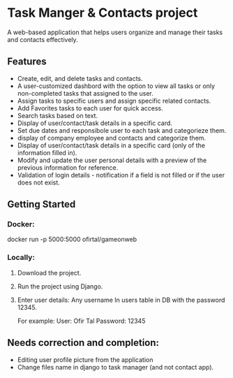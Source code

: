 # Task Manger & Contacts project 

A web-based application that helps users organize and manage their tasks and contacts effectively. 

## Features

- Create, edit, and delete tasks and contacts.
- A user-customized dashbord with the option to view all tasks or only non-completed tasks that assigned to the user.
- Assign tasks to specific users and assign specific related contacts.
- Add Favorites tasks to each user for quick access.
- Search tasks based on text.
- Display of user/contact/task details in a specific card. 
- Set due dates and responsibole user to each task and categorieze them.
- display of company employee and contacts and categorize them. 
- Display of user/contact/task details in a specific card (only of the information filled in).
- Modify and update the user personal details with a preview of the previous information for reference.
- Validation of login details - notification if a field is not filled or if the user does not exist.

## Getting Started

### Docker:
docker run -p 5000:5000 ofirtal/gameonweb

### Locally:
1. Download the project.
2. Run the project using Django.
3. Enter user details:
   Any username In users table in DB with the password 12345.

   For example:
   User: Ofir Tal
   Password: 12345

## Needs correction and completion:

- Editing user profile picture from the application
- Change files name in django to task manager (and not contact app).
